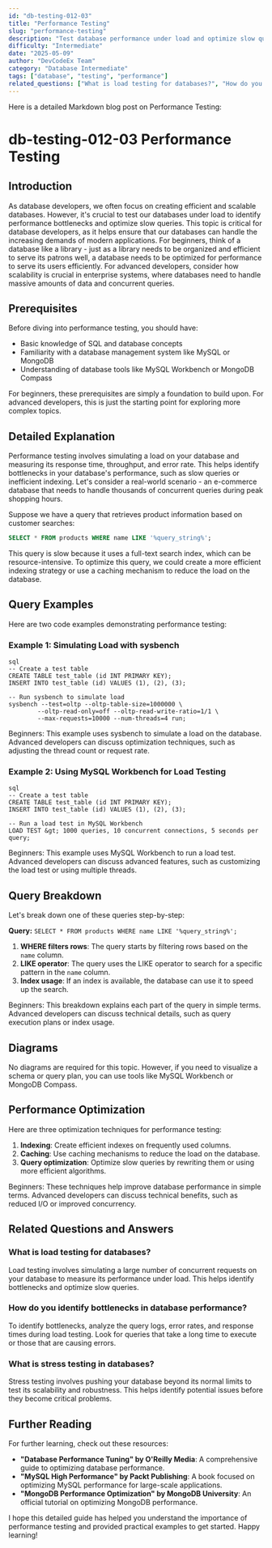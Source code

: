 ```yaml
---
id: "db-testing-012-03"
title: "Performance Testing"
slug: "performance-testing"
description: "Test database performance under load and optimize slow queries."
difficulty: "Intermediate"
date: "2025-05-09"
author: "DevCodeEx Team"
category: "Database Intermediate"
tags: ["database", "testing", "performance"]
related_questions: ["What is load testing for databases?", "How do you identify bottlenecks in database performance?", "What is stress testing in databases?"]
---
```


Here is a detailed Markdown blog post on Performance Testing:

**db-testing-012-03**
**Performance Testing**
=====================================================



## Introduction
As database developers, we often focus on creating efficient and scalable databases. However, it's crucial to test our databases under load to identify performance bottlenecks and optimize slow queries. This topic is critical for database developers, as it helps ensure that our databases can handle the increasing demands of modern applications. For beginners, think of a database like a library - just as a library needs to be organized and efficient to serve its patrons well, a database needs to be optimized for performance to serve its users efficiently. For advanced developers, consider how scalability is crucial in enterprise systems, where databases need to handle massive amounts of data and concurrent queries.

## Prerequisites
Before diving into performance testing, you should have:

* Basic knowledge of SQL and database concepts
* Familiarity with a database management system like MySQL or MongoDB
* Understanding of database tools like MySQL Workbench or MongoDB Compass

For beginners, these prerequisites are simply a foundation to build upon. For advanced developers, this is just the starting point for exploring more complex topics.

## Detailed Explanation
Performance testing involves simulating a load on your database and measuring its response time, throughput, and error rate. This helps identify bottlenecks in your database's performance, such as slow queries or inefficient indexing. Let's consider a real-world scenario - an e-commerce database that needs to handle thousands of concurrent queries during peak shopping hours.

Suppose we have a query that retrieves product information based on customer searches:
```sql
SELECT * FROM products WHERE name LIKE '%query_string%';
```
This query is slow because it uses a full-text search index, which can be resource-intensive. To optimize this query, we could create a more efficient indexing strategy or use a caching mechanism to reduce the load on the database.

## Query Examples
Here are two code examples demonstrating performance testing:

### Example 1: Simulating Load with sysbench
```
sql
-- Create a test table
CREATE TABLE test_table (id INT PRIMARY KEY);
INSERT INTO test_table (id) VALUES (1), (2), (3);

-- Run sysbench to simulate load
sysbench --test=oltp --oltp-table-size=1000000 \
        --oltp-read-only=off --oltp-read-write-ratio=1/1 \
        --max-requests=10000 --num-threads=4 run;
```
Beginners: This example uses sysbench to simulate a load on the database. Advanced developers can discuss optimization techniques, such as adjusting the thread count or request rate.

### Example 2: Using MySQL Workbench for Load Testing
```
sql
-- Create a test table
CREATE TABLE test_table (id INT PRIMARY KEY);
INSERT INTO test_table (id) VALUES (1), (2), (3);

-- Run a load test in MySQL Workbench
LOAD TEST &gt; 1000 queries, 10 concurrent connections, 5 seconds per query;
```
Beginners: This example uses MySQL Workbench to run a load test. Advanced developers can discuss advanced features, such as customizing the load test or using multiple threads.

## Query Breakdown
Let's break down one of these queries step-by-step:

**Query:** `SELECT * FROM products WHERE name LIKE '%query_string%';`

1. **WHERE filters rows**: The query starts by filtering rows based on the `name` column.
2. **LIKE operator**: The query uses the LIKE operator to search for a specific pattern in the `name` column.
3. **Index usage**: If an index is available, the database can use it to speed up the search.

Beginners: This breakdown explains each part of the query in simple terms. Advanced developers can discuss technical details, such as query execution plans or index usage.

## Diagrams
No diagrams are required for this topic. However, if you need to visualize a schema or query plan, you can use tools like MySQL Workbench or MongoDB Compass.

## Performance Optimization
Here are three optimization techniques for performance testing:

1. **Indexing**: Create efficient indexes on frequently used columns.
2. **Caching**: Use caching mechanisms to reduce the load on the database.
3. **Query optimization**: Optimize slow queries by rewriting them or using more efficient algorithms.

Beginners: These techniques help improve database performance in simple terms. Advanced developers can discuss technical benefits, such as reduced I/O or improved concurrency.

## Related Questions and Answers
### What is load testing for databases?
Load testing involves simulating a large number of concurrent requests on your database to measure its performance under load. This helps identify bottlenecks and optimize slow queries.

### How do you identify bottlenecks in database performance?
To identify bottlenecks, analyze the query logs, error rates, and response times during load testing. Look for queries that take a long time to execute or those that are causing errors.

### What is stress testing in databases?
Stress testing involves pushing your database beyond its normal limits to test its scalability and robustness. This helps identify potential issues before they become critical problems.

## Further Reading
For further learning, check out these resources:

* **"Database Performance Tuning" by O'Reilly Media**: A comprehensive guide to optimizing database performance.
* **"MySQL High Performance" by Packt Publishing**: A book focused on optimizing MySQL performance for large-scale applications.
* **"MongoDB Performance Optimization" by MongoDB University**: An official tutorial on optimizing MongoDB performance.

I hope this detailed guide has helped you understand the importance of performance testing and provided practical examples to get started. Happy learning!